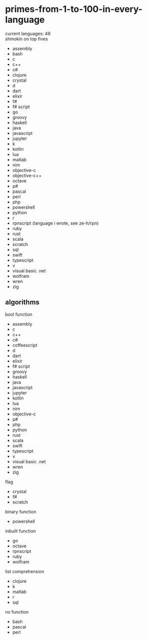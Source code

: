 # primes-from-1-to-100-in-every-language

current languages: 46
<br> shmokin on top fives

- assembly
- bash
- c
- c++
- c#
- clojure
- crystal
- d
- dart
- elixir
- f#
- f# script
- go
- groovy
- haskell
- java
- javascript
- jupyter
- k
- kotlin
- lua
- matlab
- nim
- objective-c
- objective-c++
- octave
- p#
- pascal
- perl
- php
- powershell
- python
- r
- rpnscript (language i wrote, see ze-h/rpn)
- ruby
- rust
- scala
- scratch
- sql
- swift
- typescript
- v
- visual basic .net
- wolfram
- wren
- zig

## algorithms

bool function

- assembly
- c
- c++
- c#
- coffeescript
- d
- dart
- elixir
- f# script
- groovy
- haskell
- java
- javascript
- jupyter
- kotlin
- lua
- nim
- objective-c
- p#
- php
- python
- rust
- scala
- swift
- typescript
- v
- visual basic .net
- wren
- zig

flag

- crystal
- f#
- scratch

binary function

- powershell

inbuilt function

- go
- octave
- rpnscript
- ruby
- wolfram

list comprehension

- clojure
- k
- matlab
- r
- sql

no function

- bash
- pascal
- perl
